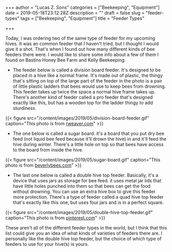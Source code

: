 +++
author = "Lucas Z. Sons"
categories = ["Beekeeping", "Equipment"]
date = 2019-05-18T23:12:28Z
description = ""
draft = false
slug = "feeder-types"
tags = ["Beekeeping", "Equipment"]
title = "Feeder Types"

+++

Today, I was ordering two of the same type of feeder for my upcoming hives. It was an common feeder that I haven't tried, but I thought I would give it a shot. That's when I found out how many different kinds of bee feeders there were. I would like to share some info about a few of them I found on Bastins Honey Bee Farm and Kelly Beekeeping.

* The feeder below is called a division board feeder. It's designed to be placed in a hive like a normal frame. It's made out of plastic, the thingy that's sitting on top of the large part of the feeder in the photo is a pair of little plastic ladders that bees would use to keep bees from drowning. This feeder takes up twice the space a normal hive frame takes up. There's another kind of feeder called a pro feeder that's designed exactly like this, but has a wooden top for the ladder thingy to add sturdiness.

{{< figure src="/content/images/2019/05/division-board-feeder.gif" caption="This photo is from <a href="http://www.rweaver.com/product_info.php?products_id=75">rweaver.com</a>" >}}

* The one below is called a sugar board. it's a board that you put dry bee feed (not liquid bee feed because it'll drown the hive) in and it'll feed the hive during winter. There's a little hole on top so that bees have access to the board from inside the hive.

{{< figure src="/content/images/2019/05/sugar-board.gif" caption="This photo is from <a href="http://www.beverlybees.com/installing-the-candy-board-for-winter-feeding/">beverlybees.com</a>" >}}

* The last one below is called a double hive top feeder. Basically, it's a device that uses jars as storage for bee feed. it uses metal jar lids that have little holes punched into them so that bees can get the food without drowning. You can use an extra hive box to give this feeder more protection. There's a type of feeder called a quad hive top feeder that's exactly like this one, but uses four jars and is in a perfect square.

{{< figure src="/content/images/2019/05/double-hive-top-feeder.gif" caption="This photo is from <a href="https://www.pinterest.com/pin/99642210480469266/">pinterest.com</a>" >}}

These aren't all of the different feeder types in the world, but I think that this list could give you an idea of what kinds of varieties of feeders there are. I personally like the double hive top feeder, but the choice of which type of feeders to use for your hive(s) is yours.

